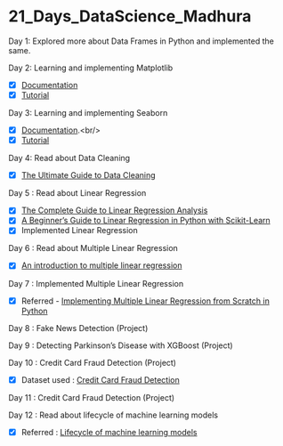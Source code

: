 # 21_Days_DataScience_Madhura
Day 1: Explored more about Data Frames in Python and implemented the same.

Day 2: Learning and implementing Matplotlib 
- [x] [Documentation](https://matplotlib.org/stable/api/_as_gen/matplotlib.pyplot.html/)
- [x] [Tutorial](https://matplotlib.org/stable/tutorials/index.html)

Day 3: Learning and implementing Seaborn<br/>
- [x] [Documentation](https://seaborn.pydata.org/#:~:text=Seaborn%20is%20a%20Python%20data,can%20read%20the%20introductory%20notes.).<br/>
- [x] [Tutorial](https://seaborn.pydata.org/tutorial.html)<br/>

Day 4: Read about Data Cleaning
- [x] [The Ultimate Guide to Data Cleaning](https://towardsdatascience.com/the-ultimate-guide-to-data-cleaning-3969843991d4)

Day 5 : Read about Linear Regression
- [x] [The Complete Guide to Linear Regression Analysis](https://towardsdatascience.com/the-complete-guide-to-linear-regression-analysis-38a421a89dc2)
- [x] [A Beginner’s Guide to Linear Regression in Python with Scikit-Learn](https://www.kdnuggets.com/2019/03/beginners-guide-linear-regression-python-scikit-learn.html)
- [x] Implemented Linear Regression

Day 6 : Read about Multiple Linear Regression
- [x] [An introduction to multiple linear regression](https://www.scribbr.com/statistics/multiple-linear-regression/)

Day 7 : Implemented Multiple Linear Regression
- [x] Referred - [Implementing Multiple Linear Regression from Scratch in Python](https://faun.pub/implementing-multiple-linear-regression-from-scratch-in-python-f5d84d4935bb)

Day 8 :  Fake News Detection (Project)

Day 9 : Detecting Parkinson’s Disease with XGBoost (Project)

Day 10 : Credit Card Fraud Detection (Project)
- [x] Dataset used : [Credit Card Fraud Detection](https://www.kaggle.com/mlg-ulb/creditcardfraud)

Day 11 : Credit Card Fraud Detection (Project)

Day 12 : Read about lifecycle of machine learning models
- [x] Referred : [Lifecycle of machine learning models](https://www.oracle.com/in/a/ocom/docs/data-science-lifecycle-ebook.pdf)
